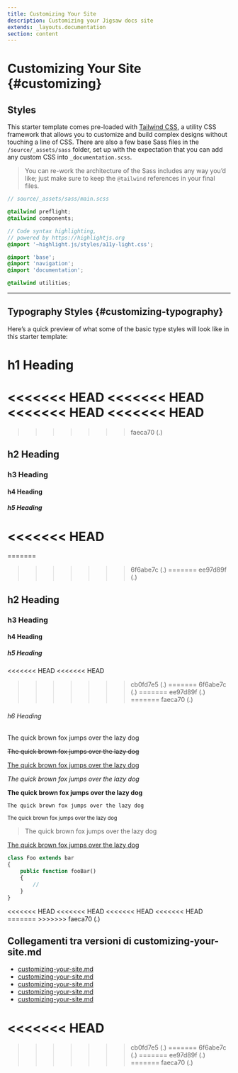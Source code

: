 ```yaml
---
title: Customizing Your Site
description: Customizing your Jigsaw docs site
extends: _layouts.documentation
section: content
---
```

# Customizing Your Site {#customizing}

## Styles

This starter template comes pre-loaded with [Tailwind CSS](https://tailwindcss.com), a utility CSS framework that allows you to customize and build complex designs without touching a line of CSS. There are also a few base Sass files in the `/source/_assets/sass` folder, set up with the expectation that you can add any custom CSS into `_documentation.scss`.

> You can re-work the architecture of the Sass includes any way you’d like; just make sure to keep the `@tailwind` references in your final files.

```scss
// source/_assets/sass/main.scss

@tailwind preflight;
@tailwind components;

// Code syntax highlighting,
// powered by https://highlightjs.org
@import '~highlight.js/styles/a11y-light.css';

@import 'base';
@import 'navigation';
@import 'documentation';

@tailwind utilities;
```

---

## Typography Styles {#customizing-typography}

Here’s a quick preview of what some of the basic type styles will look like in this starter template:

<div markdown="1" class="example pt-6">

# h1 Heading
<<<<<<< HEAD
<<<<<<< HEAD
<<<<<<< HEAD
<<<<<<< HEAD
=======
>>>>>>> faeca70 (.)

## h2 Heading

### h3 Heading

#### h4 Heading

##### h5 Heading

<<<<<<< HEAD
=======
=======
>>>>>>> 6f6abe7c (.)
=======
>>>>>>> ee97d89f (.)
## h2 Heading
### h3 Heading
#### h4 Heading
##### h5 Heading
<<<<<<< HEAD
<<<<<<< HEAD
>>>>>>> cb0fd7e5 (.)
=======
>>>>>>> 6f6abe7c (.)
=======
>>>>>>> ee97d89f (.)
=======
>>>>>>> faeca70 (.)
###### h6 Heading

The quick brown fox jumps over the lazy dog

<s>The quick brown fox jumps over the lazy dog</s>

<u>The quick brown fox jumps over the lazy dog</u>

_The quick brown fox jumps over the lazy dog_

**The quick brown fox jumps over the lazy dog**

`The quick brown fox jumps over the lazy dog`

<small>The quick brown fox jumps over the lazy dog</small>

> The quick brown fox jumps over the lazy dog

[The quick brown fox jumps over the lazy dog](#)

```php
class Foo extends bar
{
    public function fooBar()
    {
        //
    }
}
```

</div>
<<<<<<< HEAD
<<<<<<< HEAD
<<<<<<< HEAD
<<<<<<< HEAD
=======
>>>>>>> faeca70 (.)

## Collegamenti tra versioni di customizing-your-site.md
* [customizing-your-site.md](laravel/Modules/Gdpr/docs/customizing-your-site.md)
* [customizing-your-site.md](laravel/Modules/Xot/docs/customizing-your-site.md)
* [customizing-your-site.md](laravel/Modules/UI/docs/customizing-your-site.md)
* [customizing-your-site.md](laravel/Modules/Tenant/docs/it/customizing-your-site.md)
* [customizing-your-site.md](laravel/Modules/Cms/docs/customizing-your-site.md)

<<<<<<< HEAD
=======
>>>>>>> cb0fd7e5 (.)
=======
>>>>>>> 6f6abe7c (.)
=======
>>>>>>> ee97d89f (.)
=======
>>>>>>> faeca70 (.)
